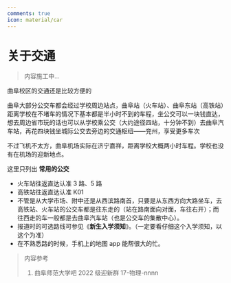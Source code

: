 ```yaml
---
comments: true
icon: material/car
---
```


# 关于交通

> 内容施工中...

曲阜校区的交通还是比较方便的

曲阜大部分公交车都会经过学校周边站点，曲阜站（火车站）、曲阜东站（高铁站）距离学校在不堵车的情况下基本都是半小时不到的车程，坐公交可以一块钱直达，想去周边省市玩的话也可以从学校乘公交（大约途径四站，十分钟不到）去曲阜汽车站，再花四块钱坐城际公交去旁边的交通枢纽——兖州，享受更多车次

不过飞机不太方，曲阜机场实际在济宁嘉祥，距离学校大概两小时车程。学校也没有在机场的迎新地点。

这里只列出 **常用的公交**

- 火车站往返直达认准 3 路、5 路
- 高铁站往返直达认准 K01
- 不管是从大学市场、附中还是从西滨路南首，只要是从东西方向大路坐车，去高铁站、火车站的公交车都是往东走的（站在路南面向对面，车往右开）；而往西走的车一般都是去曲阜汽车站（也是公交车的集散中心）。
- 报道时的可选路线可参见《**新生入学须知**》。（一定要看仔细这个入学须知，以这个为准）
- 在不熟悉路的时候，手机上的地图 app 能帮很大的忙。

> 内容参考
>
> 1. 曲阜师范大学吧 2022 级迎新群 17-物理-nnnn

